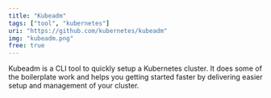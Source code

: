 ```yaml
---
title: "Kubeadm"
tags: ["tool", "kubernetes"]
uri: "https://github.com/kubernetes/kubeadm"
img: "kubeadm.png"
free: true
---
```


Kubeadm is a CLI tool to quickly setup a Kubernetes cluster. It does some of the boilerplate work and helps you getting started faster by delivering easier setup and management of your cluster.